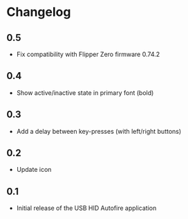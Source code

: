 # Changelog

## 0.5
- Fix compatibility with Flipper Zero firmware 0.74.2

## 0.4
- Show active/inactive state in primary font (bold)

## 0.3
- Add a delay between key-presses (with left/right buttons)

## 0.2
- Update icon

## 0.1
- Initial release of the USB HID Autofire application
